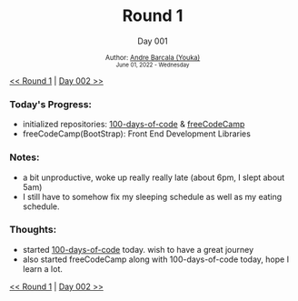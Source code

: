 <div align="center">
  <h1>Round 1</h1>
  <p>Day 001</p>

  <sub>
    Author: <a href='https://github.com/yrnmsk'>Andre Barcala (Youka)</a><br />
    <small> June 01, 2022 - Wednesday </small>
  </sub>
</div>

[<< Round 1](README.md) | [Day 002 >>](day002.md)

### Today's Progress:

- initialized repositories: [100-days-of-code](https://github.com/yrnmsk/100-days-of-code) & [freeCodeCamp](https://github.com/yrnmsk/freeCodeCamp)
- freeCodeCamp(BootStrap): Front End Development Libraries

### Notes:

- a bit unproductive, woke up really really late (about 6pm, I slept about 5am)
- I still have to somehow fix my sleeping schedule as well as my eating schedule.

### Thoughts:

- started [100-days-of-code](https://github.com/yrnmsk/100-days-of-code) today. wish to have a great journey
- also started freeCodeCamp along with 100-days-of-code today, hope I learn a lot.

[<< Round 1](README.md) | [Day 002 >>](day002.md)
